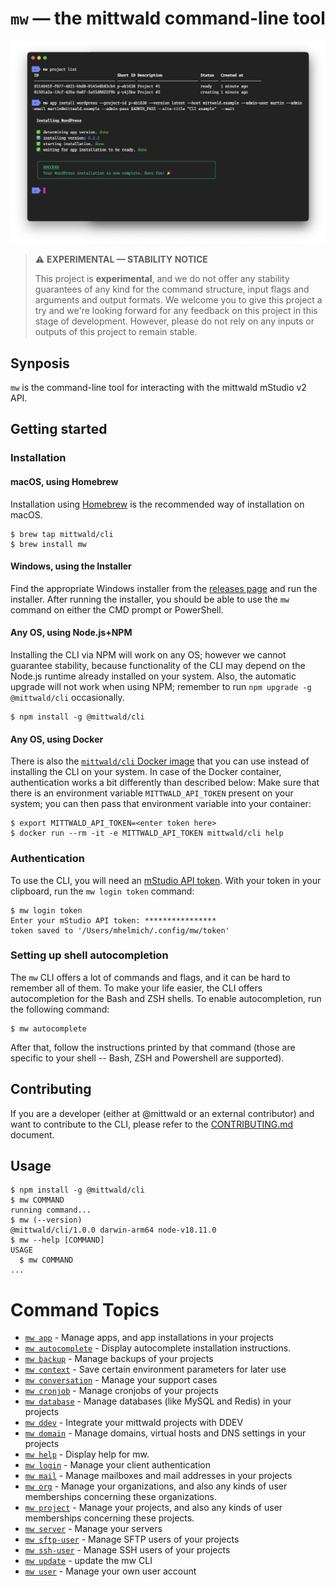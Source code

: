 <center>

# `mw` &mdash; the mittwald command-line tool

![](docs/demo.png)

</center>

> ⚠️ **EXPERIMENTAL &mdash; STABILITY NOTICE**
>
> This project is **experimental**, and we do not offer any stability guarantees
> of any kind for the command structure, input flags and arguments and output
> formats. We welcome you to give this project a try and we're looking forward
> for any feedback on this project in this stage of development. However, please
> do not rely on any inputs or outputs of this project to remain stable.

## Synposis

`mw` is the command-line tool for interacting with the mittwald mStudio v2 API.

## Getting started

### Installation

#### macOS, using Homebrew

Installation using [Homebrew](https://brew.sh/) is the recommended way of
installation on macOS.

```shell
$ brew tap mittwald/cli
$ brew install mw
```

#### Windows, using the Installer

Find the appropriate Windows installer from the
[releases page](https://github.com/mittwald/cli/releases) and run the installer.
After running the installer, you should be able to use the `mw` command on
either the CMD prompt or PowerShell.

#### Any OS, using Node.js+NPM

Installing the CLI via NPM will work on any OS; however we cannot guarantee
stability, because functionality of the CLI may depend on the Node.js runtime
already installed on your system. Also, the automatic upgrade will not work when
using NPM; remember to run `npm upgrade -g @mittwald/cli` occasionally.

```shell
$ npm install -g @mittwald/cli
```

#### Any OS, using Docker

There is also the
[`mittwald/cli` Docker image](https://hub.docker.com/r/mittwald/cli) that you
can use instead of installing the CLI on your system. In case of the Docker
container, authentication works a bit differently than described below: Make
sure that there is an environment variable `MITTWALD_API_TOKEN` present on your
system; you can then pass that environment variable into your container:

```shell
$ export MITTWALD_API_TOKEN=<enter token here>
$ docker run --rm -it -e MITTWALD_API_TOKEN mittwald/cli help
```

### Authentication

To use the CLI, you will need an
[mStudio API token](https://studio.mittwald.de/app/profile/api-tokens). With
your token in your clipboard, run the `mw login token` command:

```shell
$ mw login token
Enter your mStudio API token: ****************
token saved to '/Users/mhelmich/.config/mw/token'
```

### Setting up shell autocompletion

The `mw` CLI offers a lot of commands and flags, and it can be hard to remember
all of them. To make your life easier, the CLI offers autocompletion for the
Bash and ZSH shells. To enable autocompletion, run the following command:

```shell
$ mw autocomplete
```

After that, follow the instructions printed by that command (those are specific
to your shell -- Bash, ZSH and Powershell are supported).

## Contributing

If you are a developer (either at @mittwald or an external contributor) and want
to contribute to the CLI, please refer to the [CONTRIBUTING.md](CONTRIBUTING.md)
document.

## Usage

```sh-session
$ npm install -g @mittwald/cli
$ mw COMMAND
running command...
$ mw (--version)
@mittwald/cli/1.0.0 darwin-arm64 node-v18.11.0
$ mw --help [COMMAND]
USAGE
  $ mw COMMAND
...
```

<!-- commands -->
# Command Topics

* [`mw app`](docs/app.md) - Manage apps, and app installations in your projects
* [`mw autocomplete`](docs/autocomplete.md) - Display autocomplete installation instructions.
* [`mw backup`](docs/backup.md) - Manage backups of your projects
* [`mw context`](docs/context.md) - Save certain environment parameters for later use
* [`mw conversation`](docs/conversation.md) - Manage your support cases
* [`mw cronjob`](docs/cronjob.md) - Manage cronjobs of your projects
* [`mw database`](docs/database.md) - Manage databases (like MySQL and Redis) in your projects
* [`mw ddev`](docs/ddev.md) - Integrate your mittwald projects with DDEV
* [`mw domain`](docs/domain.md) - Manage domains, virtual hosts and DNS settings in your projects
* [`mw help`](docs/help.md) - Display help for mw.
* [`mw login`](docs/login.md) - Manage your client authentication
* [`mw mail`](docs/mail.md) - Manage mailboxes and mail addresses in your projects
* [`mw org`](docs/org.md) - Manage your organizations, and also any kinds of user memberships concerning these organizations.
* [`mw project`](docs/project.md) - Manage your projects, and also any kinds of user memberships concerning these projects.
* [`mw server`](docs/server.md) - Manage your servers
* [`mw sftp-user`](docs/sftp-user.md) - Manage SFTP users of your projects
* [`mw ssh-user`](docs/ssh-user.md) - Manage SSH users of your projects
* [`mw update`](docs/update.md) - update the mw CLI
* [`mw user`](docs/user.md) - Manage your own user account

<!-- commandsstop -->
